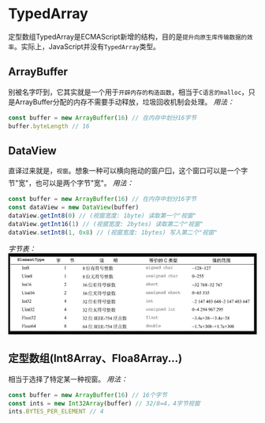 # TypedArray
定型数组TypedArray是ECMAScript新增的结构，目的是`提升向原生库传输数据的效率`。实际上，JavaScript并没有`TypedArray`类型。

## ArrayBuffer
别被名字吓到，它其实就是一个用于`开辟内存的构造函数`，相当于`C语言的malloc`，只是ArrayBuffer分配的内存不需要手动释放，垃圾回收机制会处理。
*用法：*
```js
const buffer = new ArrayBuffer(16) // 在内存中划分16字节
buffer.byteLength // 16
```

## DataView
直译过来就是，`视窗`。想象一种可以横向拖动的窗户🪟，这个窗口可以是一个字节"宽"，也可以是两个字节"宽"。
*用法：*
```js
const buffer = new ArrayBuffer(16) // 在内存中划分16字节
const dataView = new DataView(buffer)
dataView.getInt8(0) // (视窗宽度: 1byte) 读取第一个"视窗"
dataView.getInt16(1) // (视窗宽度: 2bytes) 读取第二个"视窗"
dataView.setInt8(1, 0x8) // (视窗宽度: 1bytes) 写入第二个"视窗"
```
*字节表：*
![avatar](images/20210710151133.jpg)

## 定型数组(Int8Array、Floa8Array...)
相当于选择了特定某一种视窗。
*用法：*
```js
const buffer = new ArrayBuffer(16) // 16个字节
const ints = new Int32Array(buffer) // 32/8=4，4字节视窗
ints.BYTES_PER_ELEMENT // 4
```